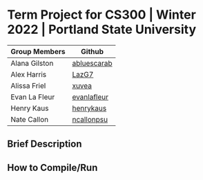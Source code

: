 # Term Project for CS300 | Winter 2022 | Portland State University #

Group Members| Github |
------------- | -------------
Alana Gilston  | [abluescarab](https://github.com/abluescarab) |
Alex Harris  | [LazG7](https://github.com/LazG7) |
Alissa Friel | [xuvea](https://github.com/xuvea) |
Evan La Fleur | [evanlafleur](https://github.com/evanlafleur) |
Henry Kaus | [henrykaus](https://github.com/henrykaus) |
Nate Callon | [ncallonpsu](https://github.com/ncallonpsu) |

## Brief Description ##

## How to Compile/Run ##
